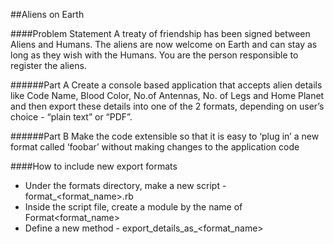 ##Aliens on Earth

####Problem Statement
A treaty of friendship has been signed between Aliens and Humans. The aliens are now welcome on Earth and can stay as long as they wish with the Humans. You are the person responsible to register the aliens. 

######Part A
Create a console based application that accepts alien details like Code Name, Blood Color, No.of Antennas, No. of Legs and Home Planet and then export these details into one of the 2 formats, depending on user’s choice - “plain text” or “PDF”.

######Part B
Make the code extensible so that it is easy to ‘plug in’ a new format called ‘foobar’ without making changes to the application code

####How to include new export formats
 - Under the formats directory, make a new script - format_<format_name>.rb
 - Inside the script file, create a module by the name of Format<format_name>
 - Define a new method - export_details_as_<format_name>